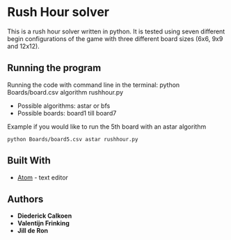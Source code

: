# Rush Hour solver
This is a rush hour solver written in python. It is tested using seven different begin configurations of the game with three different board sizes (6x6, 9x9 and 12x12). 

## Running the program
Running the code with command line in the terminal: python Boards/board.csv algorithm rushhour.py
* Possible algorithms: astar or bfs
* Possible boards: board1 till board7

Example if you would like to run the 5th board with an astar algorithm

```
python Boards/board5.csv astar rushhour.py
```

## Built With

* [Atom](https://atom.io) - text editor

## Authors

* **Diederick Calkoen**
* **Valentijn Frinking**
* **Jill de Ron**
